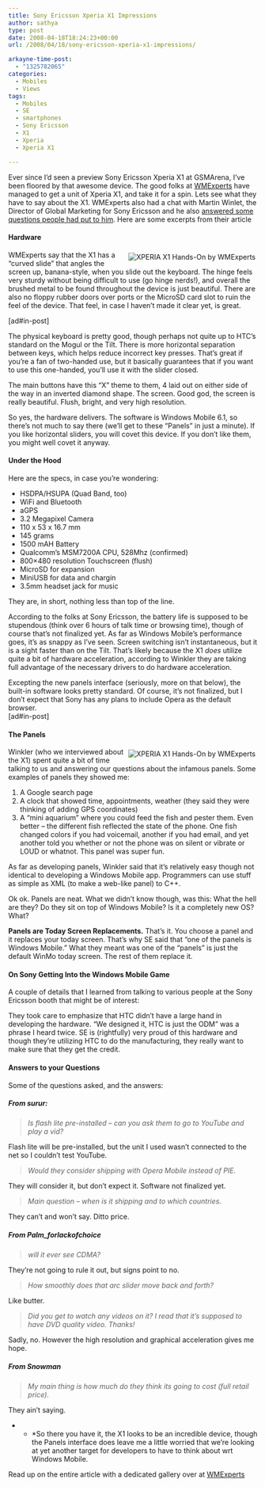 ```yaml
---
title: Sony Ericsson Xperia X1 Impressions
author: sathya
type: post
date: 2008-04-18T18:24:23+00:00
url: /2008/04/18/sony-ericsson-xperia-x1-impressions/

arkayne-time-post:
  - "1325782065"
categories:
  - Mobiles
  - Views
tags:
  - Mobiles
  - SE
  - smartphones
  - Sony Ericsson
  - X1
  - Xperia
  - Xperia X1

---
```

Ever since I&#8217;d seen a preview Sony Ericsson Xperia X1 at GSMArena, I&#8217;ve been floored by that awesome device. The good folks at <a rel="nofollow" href="http://www.wmexperts.com" target="_blank">WMExperts</a> have managed to get a unit of Xperia X1, and take it for a spin. Lets see what they have to say about the X1. WMExperts also had a chat with Martin Winlet, the Director of Global Marketing for Sony Ericsson and he also <a rel="nofollow" href="http://www.wmexperts.com/what_do_you_want_to_know_about.html" target="_blank">answered some questions people had put to him</a>. Here are some excerpts from their article

<!--more-->

#### Hardware

[<img src="http://www.wmexperts.com/articleimages/2008/xperia-x1/xperia-x1-11-thumb.jpg" alt="XPERIA X1 Hands-On by WMExperts" hspace="4" vspace="4" align="right" />][1]

WMExperts say that the X1 has a “curved slide” that angles the screen up, banana-style, when you slide out the keyboard. The hinge feels very sturdy without being difficult to use (go hinge nerds!), and overall the brushed metal to be found throughout the device is just beautiful. There are also no floppy rubber doors over ports or the MicroSD card slot to ruin the feel of the device. That feel, in case I haven&#8217;t made it clear yet, is great.

[ad#in-post]

The physical keyboard is pretty good, though perhaps not quite up to HTC&#8217;s standard on the Mogul or the Tilt. There is more horizontal separation between keys, which helps reduce incorrect key presses. That&#8217;s great if you&#8217;re a fan of two-handed use, but it basically guarantees that if you want to use this one-handed, you&#8217;ll use it with the slider closed.

The main buttons have this “X” theme to them, 4 laid out on either side of the way in an inverted diamond shape. The screen. Good god, the screen is really beautiful. Flush, bright, and very high resolution.

So yes, the hardware delivers. The software is Windows Mobile 6.1, so there&#8217;s not much to say there (we&#8217;ll get to these “Panels” in just a minute). If you like horizontal sliders, you will covet this device. If you don&#8217;t like them, you might well covet it anyway.

#### Under the Hood

Here are the specs, in case you&#8217;re wondering:

  * HSDPA/HSUPA (Quad Band, too)
  * WiFi and Bluetooth
  * aGPS
  * 3.2 Megapixel Camera
  * 110 x 53 x 16.7 mm
  * 145 grams
  * 1500 mAH Battery
  * Qualcomm&#8217;s MSM7200A CPU, 528Mhz (confirmed)
  * 800&#215;480 resolution Touchscreen (flush)
  * MicroSD for expansion
  * MiniUSB for data and chargin
  * 3.5mm headset jack for music

They are, in short, nothing less than top of the line.

According to the folks at Sony Ericsson, the battery life is supposed to be stupendous (think over 6 hours of talk time or browsing time), though of course that&#8217;s not finalized yet. As far as Windows Mobile&#8217;s performance goes, it&#8217;s as snappy as I&#8217;ve seen. Screen switching isn&#8217;t instantaneous, but it is a sight faster than on the Tilt. That&#8217;s likely because the X1 _does_ utilize quite a bit of hardware acceleration, according to Winkler they are taking full advantage of the necessary drivers to do hardware acceleration.

Excepting the new panels interface (seriously, more on that below), the built-in software looks pretty standard. Of course, it&#8217;s not finalized, but I don&#8217;t expect that Sony has any plans to include Opera as the default browser.  
[ad#in-post]

#### The Panels

[<img src="http://www.wmexperts.com/articleimages/2008/xperia-x1/xperia-x1-2-thumb.jpg" alt="XPERIA X1 Hands-On by WMExperts" hspace="4" vspace="4" align="right" />][2]

Winkler (who we interviewed about the X1) spent quite a bit of time talking to us and answering our questions about the infamous panels. Some examples of panels they showed me:

  1. A Google search page
  2. A clock that showed time, appointments, weather (they said they were thinking of adding GPS coordinates)
  3. A “mini aquarium” where you could feed the fish and pester them. Even better &#8211; the different fish reflected the state of the phone. One fish changed colors if you had voicemail, another if you had email, and yet another told you whether or not the phone was on silent or vibrate or LOUD or whatnot. This panel was super fun.

As far as developing panels, Winkler said that it&#8217;s relatively easy though not identical to developing a Windows Mobile app. Programmers can use stuff as simple as XML (to make a web-like panel) to C++.

Ok ok. Panels are neat. What we didn&#8217;t know though, was this: What the hell are they? Do they sit on top of Windows Mobile? Is it a completely new OS? What?

**Panels are Today Screen Replacements.** That&#8217;s it. You choose a panel and it replaces your today screen. That&#8217;s why SE said that “one of the panels is Windows Mobile.” What they meant was one of the “panels” is just the default WinMo today screen. The rest of them replace it.

#### On Sony Getting Into the Windows Mobile Game

A couple of details that I learned from talking to various people at the Sony Ericsson booth that might be of interest:

They took care to emphasize that HTC didn&#8217;t have a large hand in developing the hardware. “We designed it, HTC is just the ODM” was a phrase I heard twice. SE is (rightfully) very proud of this hardware and though they&#8217;re utilizing HTC to do the manufacturing, they really want to make sure that they get the credit.

#### Answers to your Questions

Some of the questions asked, and the answers:

##### From surur:

> _Is flash lite pre-installed &#8211; can you ask them to go to YouTube and play a vid?_

Flash lite will be pre-installed, but the unit I used wasn&#8217;t connected to the net so I couldn&#8217;t test YouTube.

> _Would they consider shipping with Opera Mobile instead of PIE._

They will consider it, but don&#8217;t expect it. Software not finalized yet.

> _Main question &#8211; when is it shipping and to which countries._

They can&#8217;t and won&#8217;t say. Ditto price.

##### From Palm_forlackofchoice

> _will it ever see CDMA?_

They&#8217;re not going to rule it out, but signs point to no.

> _How smoothly does that arc slider move back and forth?_

Like butter.

> _Did you get to watch any videos on it? I read that it&#8217;s supposed to have DVD quality video. Thanks!_

Sadly, no. However the high resolution and graphical acceleration gives me hope.

##### From Snowman

> _My main thing is how much do they think its going to cost (full retail price)._

They ain&#8217;t saying.

* * *So there you have it, the X1 looks to be an incredible device, though the Panels interface does leave me a little worried that we&#8217;re looking at yet another target for developers to have to think about wrt Windows Mobile.</p> 

Read up on the entire article with a dedicated gallery over at <a rel="nofollow" href="http://www.wmexperts.com/reviews/smartphones/review_first_impressions_of_th.html" target="_blank">WMExperts</a>

 [1]: http://www.wmexperts.com/articleimages/2008/xperia-x1/xperia-x1-11.jpg
 [2]: http://www.wmexperts.com/articleimages/2008/xperia-x1/xperia-x1-2.jpg
